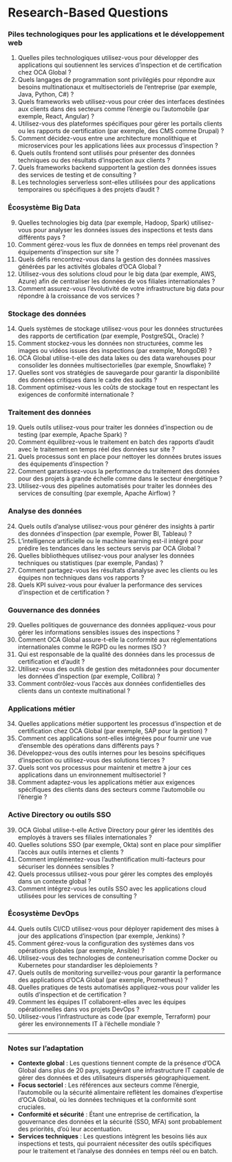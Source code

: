 # Research-Based Questions

### Piles technologiques pour les applications et le développement web
1. Quelles piles technologiques utilisez-vous pour développer des applications qui soutiennent les services d’inspection et de certification chez OCA Global ?
2. Quels langages de programmation sont privilégiés pour répondre aux besoins multinationaux et multisectoriels de l’entreprise (par exemple, Java, Python, C#) ?
3. Quels frameworks web utilisez-vous pour créer des interfaces destinées aux clients dans des secteurs comme l’énergie ou l’automobile (par exemple, React, Angular) ?
4. Utilisez-vous des plateformes spécifiques pour gérer les portails clients ou les rapports de certification (par exemple, des CMS comme Drupal) ?
5. Comment décidez-vous entre une architecture monolithique et microservices pour les applications liées aux processus d’inspection ?
6. Quels outils frontend sont utilisés pour présenter des données techniques ou des résultats d’inspection aux clients ?
7. Quels frameworks backend supportent la gestion des données issues des services de testing et de consulting ?
8. Les technologies serverless sont-elles utilisées pour des applications temporaires ou spécifiques à des projets d’audit ?

### Écosystème Big Data
9. Quelles technologies big data (par exemple, Hadoop, Spark) utilisez-vous pour analyser les données issues des inspections et tests dans différents pays ?
10. Comment gérez-vous les flux de données en temps réel provenant des équipements d’inspection sur site ?
11. Quels défis rencontrez-vous dans la gestion des données massives générées par les activités globales d’OCA Global ?
12. Utilisez-vous des solutions cloud pour le big data (par exemple, AWS, Azure) afin de centraliser les données de vos filiales internationales ?
13. Comment assurez-vous l’évolutivité de votre infrastructure big data pour répondre à la croissance de vos services ?

### Stockage des données
14. Quels systèmes de stockage utilisez-vous pour les données structurées des rapports de certification (par exemple, PostgreSQL, Oracle) ?
15. Comment stockez-vous les données non structurées, comme les images ou vidéos issues des inspections (par exemple, MongoDB) ?
16. OCA Global utilise-t-elle des data lakes ou des data warehouses pour consolider les données multisectorielles (par exemple, Snowflake) ?
17. Quelles sont vos stratégies de sauvegarde pour garantir la disponibilité des données critiques dans le cadre des audits ?
18. Comment optimisez-vous les coûts de stockage tout en respectant les exigences de conformité internationale ?

### Traitement des données
19. Quels outils utilisez-vous pour traiter les données d’inspection ou de testing (par exemple, Apache Spark) ?
20. Comment équilibrez-vous le traitement en batch des rapports d’audit avec le traitement en temps réel des données sur site ?
21. Quels processus sont en place pour nettoyer les données brutes issues des équipements d’inspection ?
22. Comment garantissez-vous la performance du traitement des données pour des projets à grande échelle comme dans le secteur énergétique ?
23. Utilisez-vous des pipelines automatisés pour traiter les données des services de consulting (par exemple, Apache Airflow) ?

### Analyse des données
24. Quels outils d’analyse utilisez-vous pour générer des insights à partir des données d’inspection (par exemple, Power BI, Tableau) ?
25. L’intelligence artificielle ou le machine learning est-il intégré pour prédire les tendances dans les secteurs servis par OCA Global ?
26. Quelles bibliothèques utilisez-vous pour analyser les données techniques ou statistiques (par exemple, Pandas) ?
27. Comment partagez-vous les résultats d’analyse avec les clients ou les équipes non techniques dans vos rapports ?
28. Quels KPI suivez-vous pour évaluer la performance des services d’inspection et de certification ?

### Gouvernance des données
29. Quelles politiques de gouvernance des données appliquez-vous pour gérer les informations sensibles issues des inspections ?
30. Comment OCA Global assure-t-elle la conformité aux réglementations internationales comme le RGPD ou les normes ISO ?
31. Qui est responsable de la qualité des données dans les processus de certification et d’audit ?
32. Utilisez-vous des outils de gestion des métadonnées pour documenter les données d’inspection (par exemple, Collibra) ?
33. Comment contrôlez-vous l’accès aux données confidentielles des clients dans un contexte multinational ?

### Applications métier
34. Quelles applications métier supportent les processus d’inspection et de certification chez OCA Global (par exemple, SAP pour la gestion) ?
35. Comment ces applications sont-elles intégrées pour fournir une vue d’ensemble des opérations dans différents pays ?
36. Développez-vous des outils internes pour les besoins spécifiques d’inspection ou utilisez-vous des solutions tierces ?
37. Quels sont vos processus pour maintenir et mettre à jour ces applications dans un environnement multisectoriel ?
38. Comment adaptez-vous les applications métier aux exigences spécifiques des clients dans des secteurs comme l’automobile ou l’énergie ?

### Active Directory ou outils SSO
39. OCA Global utilise-t-elle Active Directory pour gérer les identités des employés à travers ses filiales internationales ?
40. Quelles solutions SSO (par exemple, Okta) sont en place pour simplifier l’accès aux outils internes et clients ?
41. Comment implémentez-vous l’authentification multi-facteurs pour sécuriser les données sensibles ?
42. Quels processus utilisez-vous pour gérer les comptes des employés dans un contexte global ?
43. Comment intégrez-vous les outils SSO avec les applications cloud utilisées pour les services de consulting ?

### Écosystème DevOps
44. Quels outils CI/CD utilisez-vous pour déployer rapidement des mises à jour des applications d’inspection (par exemple, Jenkins) ?
45. Comment gérez-vous la configuration des systèmes dans vos opérations globales (par exemple, Ansible) ?
46. Utilisez-vous des technologies de conteneurisation comme Docker ou Kubernetes pour standardiser les déploiements ?
47. Quels outils de monitoring surveillez-vous pour garantir la performance des applications d’OCA Global (par exemple, Prometheus) ?
48. Quelles pratiques de tests automatisés appliquez-vous pour valider les outils d’inspection et de certification ?
49. Comment les équipes IT collaborent-elles avec les équipes opérationnelles dans vos projets DevOps ?
50. Utilisez-vous l’infrastructure as code (par exemple, Terraform) pour gérer les environnements IT à l’échelle mondiale ?

---

### Notes sur l’adaptation
- **Contexte global** : Les questions tiennent compte de la présence d’OCA Global dans plus de 20 pays, suggérant une infrastructure IT capable de gérer des données et des utilisateurs dispersés géographiquement.
- **Focus sectoriel** : Les références aux secteurs comme l’énergie, l’automobile ou la sécurité alimentaire reflètent les domaines d’expertise d’OCA Global, où les données techniques et la conformité sont cruciales.
- **Conformité et sécurité** : Étant une entreprise de certification, la gouvernance des données et la sécurité (SSO, MFA) sont probablement des priorités, d’où leur accentuation.
- **Services techniques** : Les questions intègrent les besoins liés aux inspections et tests, qui pourraient nécessiter des outils spécifiques pour le traitement et l’analyse des données en temps réel ou en batch.
